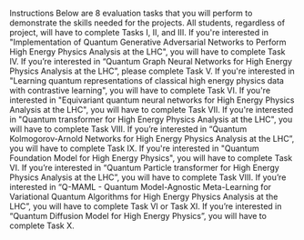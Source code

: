 Instructions 
Below are 8 evaluation tasks that you will perform to demonstrate the skills needed for the projects. All students, regardless of project, will have to complete Tasks I, II, and III. 
If you're interested in "Implementation of Quantum Generative Adversarial Networks to Perform High Energy Physics Analysis at the LHC", you will have to complete Task IV. 
If you’re interested in “Quantum Graph Neural Networks for High Energy Physics Analysis at the LHC”, please complete Task V.
If you're interested in "Learning quantum representations of classical high energy physics data with contrastive learning", you will have to complete Task VI. 
If you're interested in "Equivariant quantum neural networks for High Energy Physics Analysis at the LHC", you will have to complete Task VII. 
If you're interested in "Quantum transformer for High Energy Physics Analysis at the LHC", you will have to complete Task VIII. 
If you’re interested in “Quantum Kolmogorov-Arnold Networks for High Energy Physics Analysis at the LHC”, you will have to complete Task IX.
If you're interested in "Quantum Foundation Model for High Energy Physics", you will have to complete Task VI. 
If you’re interested in “Quantum Particle transformer for High Energy Physics Analysis at the LHC”, you will have to complete Task VIII.
If you’re interested in “Q-MAML - Quantum Model-Agnostic Meta-Learning for Variational Quantum Algorithms for High Energy Physics Analysis at the LHC”, you will have to complete Task VI or Task XI.
If you’re interested in “Quantum Diffusion Model for High Energy Physics”, you will have to complete Task X.
